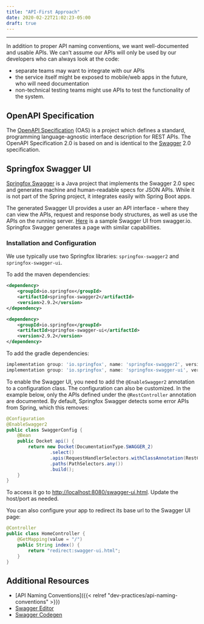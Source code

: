 ```yaml
---
title: "API-First Approach"
date: 2020-02-22T21:02:23-05:00
draft: true
---
```


---

In addition to proper API naming conventions, we want well-documented and usable APIs.
We can't assume our APIs will only be used by our developers who can always look at the code:
- separate teams may want to integrate with our APIs
- the service itself might be exposed to mobile/web apps in the future, who will need documentation
- non-technical testing teams might use APIs to test the functionality of the system.

## OpenAPI Specification

The [OpenAPI Specification](https://github.com/OAI/OpenAPI-Specification) (OAS) is a project which defines a standard, 
programming language-agnostic interface description for REST APIs.
The OpenAPI Specification 2.0 is based on and  is identical to the [Swagger](https://swagger.io) 2.0 specification.

## Springfox Swagger UI

[Springfox Swagger](https://springfox.github.io/springfox/docs/current/) is a Java project that implements the
Swagger 2.0 spec and generates machine and human-readable specs for JSON APIs. While it is not part of the Spring 
project, it integrates easily with Spring Boot apps.

The generated Swagger UI provides a user an API interface - where they can view the APIs, 
request and response body structures, as well as use the APIs on the running server. 
[Here](https://petstore.swagger.io/) is a sample Swagger UI from swagger.io. 
Springfox Swagger generates a page with similar capabilities.

### Installation and Configuration
We use typically use two Springfox libraries: `springfox-swagger2` and `springfox-swagger-ui`. 

To add the maven dependencies:
```xml
<dependency>
    <groupId>io.springfox</groupId>
    <artifactId>springfox-swagger2</artifactId>
    <version>2.9.2</version>
</dependency>

<dependency>
    <groupId>io.springfox</groupId>
    <artifactId>springfox-swagger-ui</artifactId>
    <version>2.9.2</version>
</dependency>
```

To add the gradle dependencies:
```groovy
implementation group: 'io.springfox', name: 'springfox-swagger2', version: '2.9.2'
implementation group: 'io.springfox', name: 'springfox-swagger-ui', version: '2.9.2'
```

To enable the Swagger UI, you need to add the `@EnableSwagger2` annotation to a configuration class.
The configuration can also be customized. In the example below, only the APIs defined under the `@RestController` 
annotation are documented. By default, Springfox Swagger detects some error APIs from Spring, which this removes:

```java
@Configuration
@EnableSwagger2
public class SwaggerConfig {
    @Bean
    public Docket api() {
        return new Docket(DocumentationType.SWAGGER_2)
                .select()
                .apis(RequestHandlerSelectors.withClassAnnotation(RestController.class))
                .paths(PathSelectors.any())
                .build();
    }
}
``` 

To access it go to [http://localhost:8080/swagger-ui.html](http://localhost:8080/swagger-ui.html).
Update the host/port as needed.

You can also configure your app to redirect its base url to the Swagger UI page:
```java
@Controller
public class HomeController {
    @GetMapping(value = "/")
    public String index() {
        return "redirect:swagger-ui.html";
    }
}
```

## Additional Resources
- [API Naming Conventions]({{< relref "dev-practices/api-naming-conventions" >}})
- [Swagger Editor](https://swagger.io/tools/swagger-editor/)
- [Swagger Codegen](https://swagger.io/tools/swagger-codegen/)
